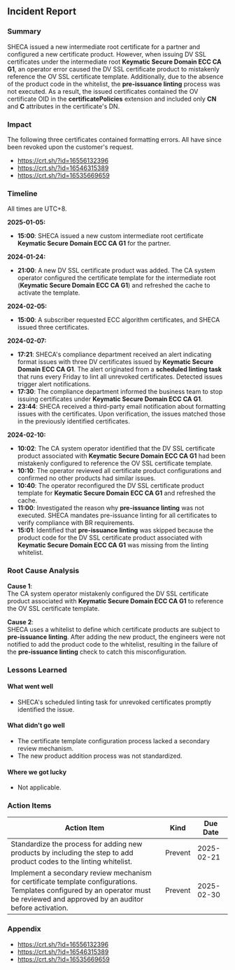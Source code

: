 ## Incident Report

### Summary

SHECA issued a new intermediate root certificate for a partner and configured a new certificate product. However, when issuing DV SSL certificates under the intermediate root **Keymatic Secure Domain ECC CA G1**, an operator error caused the DV SSL certificate product to mistakenly reference the OV SSL certificate template. Additionally, due to the absence of the product code in the whitelist, the **pre-issuance linting** process was not executed. As a result, the issued certificates contained the OV certificate OID in the **certificatePolicies** extension and included only **CN** and **C** attributes in the certificate's DN.

### Impact

The following three certificates contained formatting errors. All have since been revoked upon the customer's request.

- https://crt.sh/?id=16556132396
- https://crt.sh/?id=16546315389
- https://crt.sh/?id=16535669659

### Timeline

All times are UTC+8.

**2025-01-05:**

- **15:00**: SHECA issued a new custom intermediate root certificate **Keymatic Secure Domain ECC CA G1** for the partner.

**2024-01-24:**

- **21:00**: A new DV SSL certificate product was added. The CA system operator configured the certificate template for the intermediate root (**Keymatic Secure Domain ECC CA G1**) and refreshed the cache to activate the template.

**2024-02-05:**

- **15:00**: A subscriber requested ECC algorithm certificates, and SHECA issued three certificates.

**2024-02-07:**

- **17:21**: SHECA's compliance department received an alert indicating format issues with three DV certificates issued by **Keymatic Secure Domain ECC CA G1**. The alert originated from a **scheduled linting task** that runs every Friday to lint all unrevoked certificates. Detected issues trigger alert notifications.
- **17:30**: The compliance department informed the business team to stop issuing certificates under **Keymatic Secure Domain ECC CA G1**.
- **23:44**: SHECA received a third-party email notification about formatting issues with the certificates. Upon verification, the issues matched those in the previously identified certificates.

**2024-02-10:**

- **10:02**: The CA system operator identified that the DV SSL certificate product associated with **Keymatic Secure Domain ECC CA G1** had been mistakenly configured to reference the OV SSL certificate template.
- **10:10**: The operator reviewed all certificate product configurations and confirmed no other products had similar issues.
- **10:40**: The operator reconfigured the DV SSL certificate product template for **Keymatic Secure Domain ECC CA G1** and refreshed the cache.
- **11:00**: Investigated the reason why **pre-issuance linting** was not executed. SHECA mandates pre-issuance linting for all certificates to verify compliance with BR requirements.
- **15:01**: Identified that **pre-issuance linting** was skipped because the product code for the DV SSL certificate product associated with **Keymatic Secure Domain ECC CA G1** was missing from the linting whitelist.

### Root Cause Analysis

**Cause 1**:  
The CA system operator mistakenly configured the DV SSL certificate product associated with **Keymatic Secure Domain ECC CA G1** to reference the OV SSL certificate template.

**Cause 2**:  
SHECA uses a whitelist to define which certificate products are subject to **pre-issuance linting**. After adding the new product, the engineers were not notified to add the product code to the whitelist, resulting in the failure of the **pre-issuance linting** check to catch this misconfiguration.

### Lessons Learned

#### What went well

- SHECA's scheduled linting task for unrevoked certificates promptly identified the issue.

#### What didn't go well

- The certificate template configuration process lacked a secondary review mechanism.
- The new product addition process was not standardized.

#### Where we got lucky

- Not applicable.

### Action Items

| Action Item                                                  | Kind    | Due Date   |
| ------------------------------------------------------------ | ------- | ---------- |
| Standardize the process for adding new products by including the step to add product codes to the linting whitelist. | Prevent | 2025-02-21 |
| Implement a secondary review mechanism for certificate template configurations. Templates configured by an operator must be reviewed and approved by an auditor before activation. | Prevent | 2025-02-30 |

### Appendix

- https://crt.sh/?id=16556132396
- https://crt.sh/?id=16546315389
- https://crt.sh/?id=16535669659
